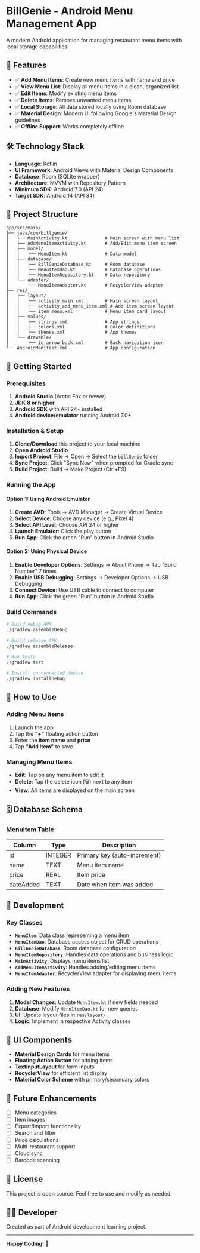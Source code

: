 # BillGenie - Android Menu Management App

A modern Android application for managing restaurant menu items with local storage capabilities.

## 📱 Features

- ✅ **Add Menu Items**: Create new menu items with name and price
- ✅ **View Menu List**: Display all menu items in a clean, organized list
- ✅ **Edit Items**: Modify existing menu items
- ✅ **Delete Items**: Remove unwanted menu items
- ✅ **Local Storage**: All data stored locally using Room database
- ✅ **Material Design**: Modern UI following Google's Material Design guidelines
- ✅ **Offline Support**: Works completely offline

## 🛠️ Technology Stack

- **Language**: Kotlin
- **UI Framework**: Android Views with Material Design Components
- **Database**: Room (SQLite wrapper)
- **Architecture**: MVVM with Repository Pattern
- **Minimum SDK**: Android 7.0 (API 24)
- **Target SDK**: Android 14 (API 34)

## 📁 Project Structure

```
app/src/main/
├── java/com/billgenie/
│   ├── MainActivity.kt              # Main screen with menu list
│   ├── AddMenuItemActivity.kt       # Add/Edit menu item screen
│   ├── model/
│   │   └── MenuItem.kt              # Data model
│   ├── database/
│   │   ├── BillGenieDatabase.kt     # Room database
│   │   ├── MenuItemDao.kt           # Database operations
│   │   └── MenuItemRepository.kt    # Data repository
│   └── adapter/
│       └── MenuItemAdapter.kt       # RecyclerView adapter
├── res/
│   ├── layout/
│   │   ├── activity_main.xml        # Main screen layout
│   │   ├── activity_add_menu_item.xml # Add item screen layout
│   │   └── item_menu.xml            # Menu item card layout
│   ├── values/
│   │   ├── strings.xml              # App strings
│   │   ├── colors.xml               # Color definitions
│   │   └── themes.xml               # App themes
│   └── drawable/
│       └── ic_arrow_back.xml        # Back navigation icon
└── AndroidManifest.xml              # App configuration
```

## 🚀 Getting Started

### Prerequisites

1. **Android Studio** (Arctic Fox or newer)
2. **JDK 8 or higher**
3. **Android SDK** with API 24+ installed
4. **Android device/emulator** running Android 7.0+

### Installation & Setup

1. **Clone/Download** this project to your local machine
2. **Open Android Studio**
3. **Import Project**: File → Open → Select the `billGenie` folder
4. **Sync Project**: Click "Sync Now" when prompted for Gradle sync
5. **Build Project**: Build → Make Project (Ctrl+F9)

### Running the App

#### Option 1: Using Android Emulator
1. **Create AVD**: Tools → AVD Manager → Create Virtual Device
2. **Select Device**: Choose any device (e.g., Pixel 4)
3. **Select API Level**: Choose API 24 or higher
4. **Launch Emulator**: Click the play button
5. **Run App**: Click the green "Run" button in Android Studio

#### Option 2: Using Physical Device
1. **Enable Developer Options**: Settings → About Phone → Tap "Build Number" 7 times
2. **Enable USB Debugging**: Settings → Developer Options → USB Debugging
3. **Connect Device**: Use USB cable to connect to computer
4. **Run App**: Click the green "Run" button in Android Studio

### Build Commands

```bash
# Build debug APK
./gradlew assembleDebug

# Build release APK
./gradlew assembleRelease

# Run tests
./gradlew test

# Install on connected device
./gradlew installDebug
```

## 📱 How to Use

### Adding Menu Items
1. Launch the app
2. Tap the **"+"** floating action button
3. Enter the **item name** and **price**
4. Tap **"Add Item"** to save

### Managing Menu Items
- **Edit**: Tap on any menu item to edit it
- **Delete**: Tap the delete icon (🗑️) next to any item
- **View**: All items are displayed on the main screen

## 🗄️ Database Schema

### MenuItem Table
| Column | Type | Description |
|--------|------|-------------|
| id | INTEGER | Primary key (auto-increment) |
| name | TEXT | Menu item name |
| price | REAL | Item price |
| dateAdded | TEXT | Date when item was added |

## 🔧 Development

### Key Classes

- **`MenuItem`**: Data class representing a menu item
- **`MenuItemDao`**: Database access object for CRUD operations
- **`BillGenieDatabase`**: Room database configuration
- **`MenuItemRepository`**: Handles data operations and business logic
- **`MainActivity`**: Displays menu items list
- **`AddMenuItemActivity`**: Handles adding/editing menu items
- **`MenuItemAdapter`**: RecyclerView adapter for displaying menu items

### Adding New Features

1. **Model Changes**: Update `MenuItem.kt` if new fields needed
2. **Database**: Modify `MenuItemDao.kt` for new queries
3. **UI**: Update layout files in `res/layout/`
4. **Logic**: Implement in respective Activity classes

## 🎨 UI Components

- **Material Design Cards** for menu items
- **Floating Action Button** for adding items
- **TextInputLayout** for form inputs
- **RecyclerView** for efficient list display
- **Material Color Scheme** with primary/secondary colors

## 🚀 Future Enhancements

- [ ] Menu categories
- [ ] Item images
- [ ] Export/Import functionality
- [ ] Search and filter
- [ ] Price calculations
- [ ] Multi-restaurant support
- [ ] Cloud sync
- [ ] Barcode scanning

## 📝 License

This project is open source. Feel free to use and modify as needed.

## 👨‍💻 Developer

Created as part of Android development learning project.

---

**Happy Coding! 🎉**